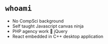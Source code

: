 
# `whoami`

- No CompSci background
- Self taught Javascript canvas ninja
- PHP agency work 💜 jQuery 
- React embedded in C++ desktop application
